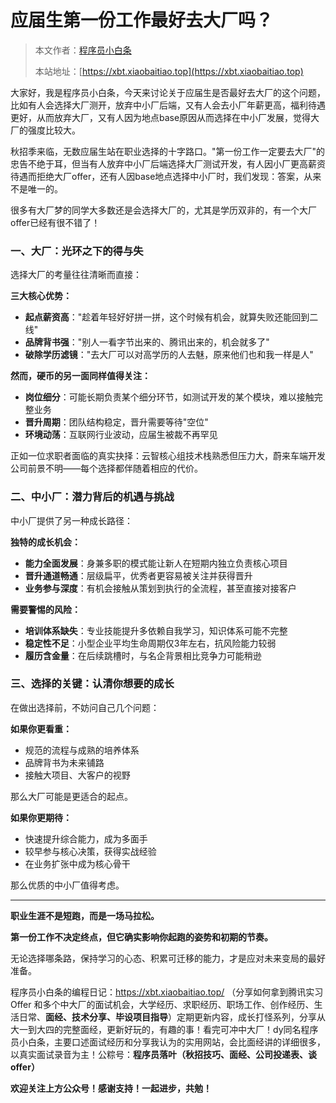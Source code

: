 # 应届生第一份工作最好去大厂吗？

> 本文作者：[程序员小白条](https://github.com/luoye6)
>
> 本站地址：[https://xbt.xiaobaitiao.top](https://xbt.xiaobaitiao.top)

大家好，我是程序员小白条，今天来讨论关于应届生是否最好去大厂的这个问题，比如有人会选择大厂测开，放弃中小厂后端，又有人会去小厂年薪更高，福利待遇更好，从而放弃大厂，又有人因为地点base原因从而选择在中小厂发展，觉得大厂的强度比较大。

秋招季来临，无数应届生站在职业选择的十字路口。"第一份工作一定要去大厂"的忠告不绝于耳，但当有人放弃中小厂后端选择大厂测试开发，有人因小厂更高薪资待遇而拒绝大厂offer，还有人因base地点选择中小厂时，我们发现：答案，从来不是唯一的。

很多有大厂梦的同学大多数还是会选择大厂的，尤其是学历双非的，有一个大厂offer已经有很不错了！

### **一、大厂：光环之下的得与失**

选择大厂的考量往往清晰而直接：

**三大核心优势：**

- **起点薪资高**："趁着年轻好好拼一拼，这个时候有机会，就算失败还能回到二线"
- **品牌背书强**："别人一看字节出来的、腾讯出来的，机会就多了"
- **破除学历滤镜**："去大厂可以对高学历的人去魅，原来他们也和我一样是人"

**然而，硬币的另一面同样值得关注：**

- **岗位细分**：可能长期负责某个细分环节，如测试开发的某个模块，难以接触完整业务
- **晋升周期**：团队结构稳定，晋升需要等待"空位"
- **环境动荡**：互联网行业波动，应届生被裁不再罕见

正如一位求职者面临的真实抉择：云智核心组技术栈熟悉但压力大，蔚来车端开发公司前景不明——每个选择都伴随着相应的代价。

### **二、中小厂：潜力背后的机遇与挑战**

中小厂提供了另一种成长路径：

**独特的成长机会：**

- **能力全面发展**：身兼多职的模式能让新人在短期内独立负责核心项目
- **晋升通道畅通**：层级扁平，优秀者更容易被关注并获得晋升
- **业务参与深度**：有机会接触从策划到执行的全流程，甚至直接对接客户

**需要警惕的风险：**

- **培训体系缺失**：专业技能提升多依赖自我学习，知识体系可能不完整
- **稳定性不足**：小型企业平均生命周期仅3年左右，抗风险能力较弱
- **履历含金量**：在后续跳槽时，与名企背景相比竞争力可能稍逊

### **三、选择的关键：认清你想要的成长**

在做出选择前，不妨问自己几个问题：

**如果你更看重：**

- 规范的流程与成熟的培养体系
- 品牌背书为未来铺路
- 接触大项目、大客户的视野

那么大厂可能是更适合的起点。

**如果你更期待：**

- 快速提升综合能力，成为多面手
- 较早参与核心决策，获得实战经验
- 在业务扩张中成为核心骨干

那么优质的中小厂值得考虑。

------

**职业生涯不是短跑，而是一场马拉松。**

**第一份工作不决定终点，但它确实影响你起跑的姿势和初期的节奏。**

无论选择哪条路，保持学习的心态、积累可迁移的能力，才是应对未来变局的最好准备。



程序员小白条的编程日记：https://xbt.xiaobaitiao.top/ （分享如何拿到腾讯实习 Offer 和多个中大厂的面试机会，大学经历、求职经历、职场工作、创作经历、生活日常、**面经、技术分享、毕设项目指导**）定期更新内容，成长打怪系列，分享从大一到大四的完整面经，更新好玩的，有趣的事！看完可冲中大厂！dy同名程序员小白条，主要口述面试经历和分享我认为的实用网站，会比面经讲的详细很多，以真实面试录音为主！公粽号：**程序员落叶（秋招技巧、面经、公司投递表、谈offer）**

**欢迎关注上方公众号！感谢支持！一起进步，共勉！**
